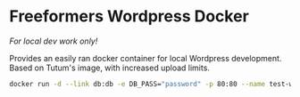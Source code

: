 # Freeformers Wordpress Docker

*For local dev work only!*

Provides an easily ran docker container for local Wordpress development. Based on Tutum's image, with increased upload limits.

``` bash
docker run -d --link db:db -e DB_PASS="password" -p 80:80 --name test-wp freeformers/ff-wordpress-docker
```
